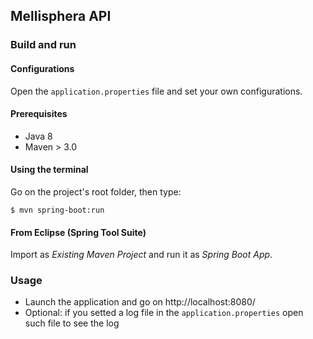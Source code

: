 ## Mellisphera API

### Build and run

#### Configurations

Open the `application.properties` file and set your own configurations.

#### Prerequisites

- Java 8
- Maven > 3.0

#### Using the terminal

Go on the project's root folder, then type:

    $ mvn spring-boot:run

#### From Eclipse (Spring Tool Suite)

Import as *Existing Maven Project* and run it as *Spring Boot App*.

### Usage

- Launch the application and go on http://localhost:8080/
- Optional: if you setted a log file in the `application.properties` open such file to see the log

